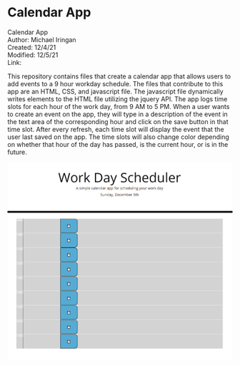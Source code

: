 # Calendar App<br>
Calendar App<br>
Author: Michael Iringan<br>
Created: 12/4/21<br>
Modified: 12/5/21<br>
Link: 

This repository contains files that create a calendar app that allows users to add events to a 9 hour workday schedule. The files that contribute to this app are an HTML, CSS, and javascript file. The javascript file dynamically writes elements to the HTML file utilizing the jquery API. The app logs time slots for each hour of the work day, from 9 AM to 5 PM. When a user wants to create an event on the app, they will type in a description of the event in the text area of the corresponding hour and click on the save button in that time slot. After every refresh, each time slot will display the event that the user last saved on the app. The time slots will also change color depending on whether that hour of the day has passed, is the current hour, or is in the future.

![screenshot](screenshot.png?raw=true "Screenshot")